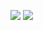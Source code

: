 <a href="https://hits.seeyoufarm.com"><img src="https://hits.seeyoufarm.com/api/count/incr/badge.svg?url=https%3A%2F%2Fgithub.com%2Fju1eee%2Fju1eee&count_bg=%23003D11&title_bg=%23000000&icon=linode.svg&icon_color=%23FFFFFF&title=node.js&edge_flat=false"/></a>
<a href="https://hits.seeyoufarm.com"><img src="https://hits.seeyoufarm.com/api/count/incr/badge.svg?url=https%3A%2F%2Fgithub.com%2Fju1eee%2Fju1eee&count_bg=%23793D00&title_bg=%23FF853C&icon=csharp.svg&icon_color=%23FFFFFF&title=C%23&edge_flat=false"/></a>
